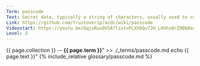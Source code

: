 ```yaml
---
Term: passcode
Text: Secret data, typically a string of characters, usually used to confirm a user's identity
Link: https://github.com/trustoverip/acdc/wiki/passcode
Videostart: https://youtu.be/GqjsRuu0V5A?list=PLXVbQu7JH_LHVhs0rZ9Bb8ocyKlPljkaG&t=11m06s
Level: 3
---
```


{{ page.collection }} -- **{{ page.term }}**" >> ./_terms/passcode.md
    echo  {{ page.text }}"
{% include_relative glossary/passcode.md %}
